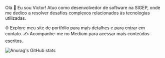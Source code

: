 Olá 👋 Eu sou Victor!
Atuo como desenvolvedor de software na SIGEP, onde me dedico a resolver desafios complexos relacionados às tecnologias utilizadas.

🌐 Explore meu site de portfólio para mais detalhes e para entrar em contato.
✍️ Acompanhe-me no Medium para acessar mais conteúdos escritos.
 
![Anurag's GitHub stats](https://github-readme-stats.vercel.app/api?username=DevVictorAlves&show_icons=true&theme=transparent)
